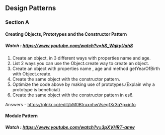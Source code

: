 ## Design Patterns

### Section A
#### Creating Objects, Prototypes and the Constructor Pattern
##### Watch : https://www.youtube.com/watch?v=hS_WqkyUah8

1. Create an object, in 3 different ways with properties name and age.
2. List 2 ways you can use the Object.create way to create an object.
3. Create an object with properties name , age and method getYearOfBirth with Object.create.
4. Create the same object with the constructor pattern.
5. Optimize the code above by making use of prototypes.(Explain why a prototype is beneficial)
6. Create the same object with the constructor pattern in es6.

Answers - https://plnkr.co/edit/bM0BtruxnhwVsegfXr3q?p=info


#### Module Pattern
##### Watch : https://www.youtube.com/watch?v=3pXVHRT-amw
